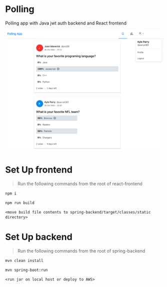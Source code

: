 # Polling
Polling app with Java jwt auth backend and React frontend

![Polling](./p.png)

# Set Up frontend
> Run the following commands from the root of react-frontend
```
npm i
```
```
npm run build
```
```
<move build file contents to spring-backend/target/classes/static directory>
```

# Set Up backend
> Run the following commands from the root of spring-backend
```
mvn clean install
```
```
mvn spring-boot:run
```
```
<run jar on local host or deploy to AWS>
```
